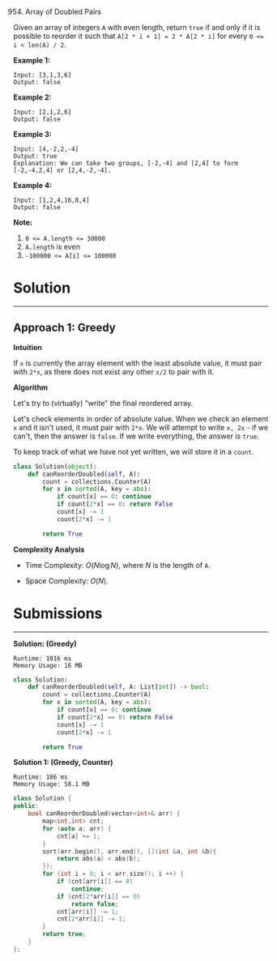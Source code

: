 954. Array of Doubled Pairs

Given an array of integers `A` with even length, return `true` if and only if it is possible to reorder it such that `A[2 * i + 1] = 2 * A[2 * i]` for every `0 <= i < len(A) / 2`.

**Example 1:**
```
Input: [3,1,3,6]
Output: false
```

**Example 2:**
```
Input: [2,1,2,6]
Output: false
```

**Example 3:**
```
Input: [4,-2,2,-4]
Output: true
Explanation: We can take two groups, [-2,-4] and [2,4] to form [-2,-4,2,4] or [2,4,-2,-4].
```

**Example 4:**
```
Input: [1,2,4,16,8,4]
Output: false
```

**Note:**

1. `0 <= A.length <= 30000`
1. `A.length` is even
1. `-100000 <= A[i] <= 100000`

# Solution
---
## Approach 1: Greedy
**Intuition**

If `x` is currently the array element with the least absolute value, it must pair with `2*x`, as there does not exist any other `x/2` to pair with it.

**Algorithm**

Let's try to (virtually) "write" the final reordered array.

Let's check elements in order of absolute value. When we check an element `x` and it isn't used, it must pair with `2*x`. We will attempt to write `x, 2x` - if we can't, then the answer is `false`. If we write everything, the answer is `true`.

To keep track of what we have not yet written, we will store it in a `count`.

```python
class Solution(object):
    def canReorderDoubled(self, A):
        count = collections.Counter(A)
        for x in sorted(A, key = abs):
            if count[x] == 0: continue
            if count[2*x] == 0: return False
            count[x] -= 1
            count[2*x] -= 1

        return True
```

**Complexity Analysis**

* Time Complexity: $O(N \log N)$, where $N$ is the length of `A`.

* Space Complexity: $O(N)$.

# Submissions
---
**Solution: (Greedy)**
```
Runtime: 1016 ms
Memory Usage: 16 MB
```
```python
class Solution:
    def canReorderDoubled(self, A: List[int]) -> bool:
        count = collections.Counter(A)
        for x in sorted(A, key = abs):
            if count[x] == 0: continue
            if count[2*x] == 0: return False
            count[x] -= 1
            count[2*x] -= 1

        return True
```

**Solution 1: (Greedy, Counter)**
```
Runtime: 186 ms
Memory Usage: 58.1 MB
```
```c++
class Solution {
public:
    bool canReorderDoubled(vector<int>& arr) {
        map<int,int> cnt;
        for (auto a: arr) {
            cnt[a] += 1;
        }
        sort(arr.begin(), arr.end(), [](int &a, int &b){
            return abs(a) < abs(b);
        });
        for (int i = 0; i < arr.size(); i ++) {
            if (cnt[arr[i]] == 0)
                continue;
            if (cnt[2*arr[i]] == 0)
                return false;
            cnt[arr[i]] -= 1;
            cnt[2*arr[i]] -= 1;
        }
        return true;
    }
};
```
